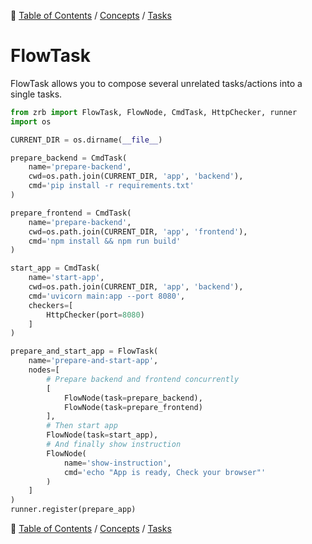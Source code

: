 
🔖 [Table of Contents](../../README.md) / [Concepts](../README.md) / [Tasks](README.md)

# FlowTask

FlowTask allows you to compose several unrelated tasks/actions into a single tasks.

```python
from zrb import FlowTask, FlowNode, CmdTask, HttpChecker, runner
import os

CURRENT_DIR = os.dirname(__file__)

prepare_backend = CmdTask(
    name='prepare-backend',
    cwd=os.path.join(CURRENT_DIR, 'app', 'backend'),
    cmd='pip install -r requirements.txt'
)

prepare_frontend = CmdTask(
    name='prepare-backend',
    cwd=os.path.join(CURRENT_DIR, 'app', 'frontend'),
    cmd='npm install && npm run build'
)

start_app = CmdTask(
    name='start-app',
    cwd=os.path.join(CURRENT_DIR, 'app', 'backend'),
    cmd='uvicorn main:app --port 8080',
    checkers=[
        HttpChecker(port=8080)
    ]
)

prepare_and_start_app = FlowTask(
    name='prepare-and-start-app',
    nodes=[
        # Prepare backend and frontend concurrently
        [
            FlowNode(task=prepare_backend),
            FlowNode(task=prepare_frontend)
        ],
        # Then start app
        FlowNode(task=start_app),
        # And finally show instruction
        FlowNode(
            name='show-instruction',
            cmd='echo "App is ready, Check your browser"'
        )
    ]
)
runner.register(prepare_app)
```

🔖 [Table of Contents](../../README.md) / [Concepts](../README.md) / [Tasks](README.md)